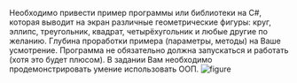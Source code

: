 Необходимо привести пример программы или библиотеки на С#, которая выводит на экран различные геометрические фигуры: круг, эллипс, треугольник, квадрат, четырёхугольник и любые другие по желанию.
Глубина проработки примера (параметры, методы) на Ваше усмотрение. Программа не обязательно должна запускаться и работать (хотя это будет плюсом). В задании Вам необходимо продемонстрировать умение использовать ООП.
![figure](https://github.com/DsikriD/FigureWPF/assets/135311243/230000c3-98ec-45e2-a060-dd76e7cf53a1)
